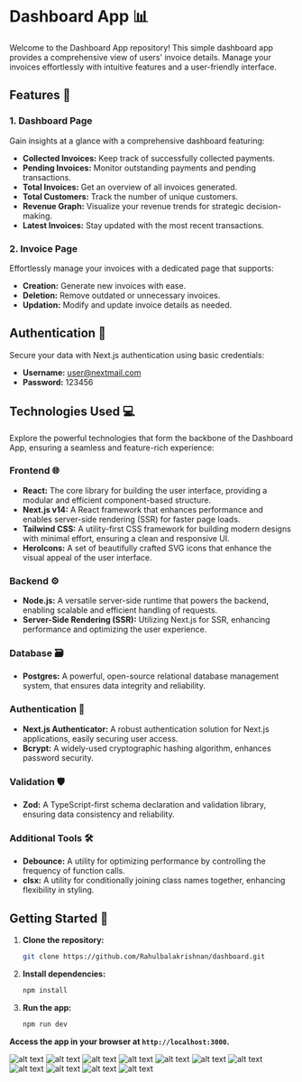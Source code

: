 # Dashboard App 📊

Welcome to the Dashboard App repository! This simple dashboard app provides a comprehensive view of users' invoice details. Manage your invoices effortlessly with intuitive features and a user-friendly interface.

## Features 🌟

### 1. Dashboard Page
Gain insights at a glance with a comprehensive dashboard featuring:
- **Collected Invoices:** Keep track of successfully collected payments.
- **Pending Invoices:** Monitor outstanding payments and pending transactions.
- **Total Invoices:** Get an overview of all invoices generated.
- **Total Customers:** Track the number of unique customers.
- **Revenue Graph:** Visualize your revenue trends for strategic decision-making.
- **Latest Invoices:** Stay updated with the most recent transactions.

### 2. Invoice Page
Effortlessly manage your invoices with a dedicated page that supports:
- **Creation:** Generate new invoices with ease.
- **Deletion:** Remove outdated or unnecessary invoices.
- **Updation:** Modify and update invoice details as needed.

## Authentication 🔐

Secure your data with Next.js authentication using basic credentials:
- **Username:** user@nextmail.com
- **Password:** 123456

  
## Technologies Used 💻
Explore the powerful technologies that form the backbone of the Dashboard App, ensuring a seamless and feature-rich experience:

### Frontend 🌐

- **React:** The core library for building the user interface, providing a modular and efficient component-based structure.
- **Next.js v14:** A React framework that enhances performance and enables server-side rendering (SSR) for faster page loads.
- **Tailwind CSS:** A utility-first CSS framework for building modern designs with minimal effort, ensuring a clean and responsive UI.
- **HeroIcons:** A set of beautifully crafted SVG icons that enhance the visual appeal of the user interface.

### Backend ⚙️

- **Node.js:** A versatile server-side runtime that powers the backend, enabling scalable and efficient handling of requests.
- **Server-Side Rendering (SSR):** Utilizing Next.js for SSR, enhancing performance and optimizing the user experience.

### Database 🗃️

- **Postgres:** A powerful, open-source relational database management system, that ensures data integrity and reliability.

### Authentication 🔐

- **Next.js Authenticator:** A robust authentication solution for Next.js applications, easily securing user access.
- **Bcrypt:** A widely-used cryptographic hashing algorithm, enhances password security.

### Validation 🛡️

- **Zod:** A TypeScript-first schema declaration and validation library, ensuring data consistency and reliability.

### Additional Tools 🛠️

- **Debounce:** A utility for optimizing performance by controlling the frequency of function calls.
- **clsx:** A utility for conditionally joining class names together, enhancing flexibility in styling.


## Getting Started 🚦

1. **Clone the repository:**
   ```bash
   git clone https://github.com/Rahulbalakrishnan/dashboard.git
   ```

2. **Install dependencies:**
   ```bash
   npm install
   ```

3. **Run the app:**
   ```bash
   npm run dev
   ```

**Access the app in your browser at `http://localhost:3000`.**

![alt text](<public/one (1).png>) 
![alt text](<public/one (2).png>) 
![alt text](<public/one (3).png>) 
![alt text](<public/one (4).png>) 
![alt text](<public/one (5).png>) 
![alt text](<public/one (6).png>) 
![alt text](<public/one (7).png>) 
![alt text](<public/one (8).png>) 
![alt text](<public/one (9).png>) 
![alt text](<public/one (10).png>) 
![alt text](<public/one (11).png>)


